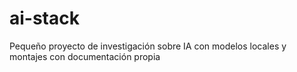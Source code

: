 # ai-stack
Pequeño proyecto de investigación sobre IA con modelos locales y montajes con documentación propia
